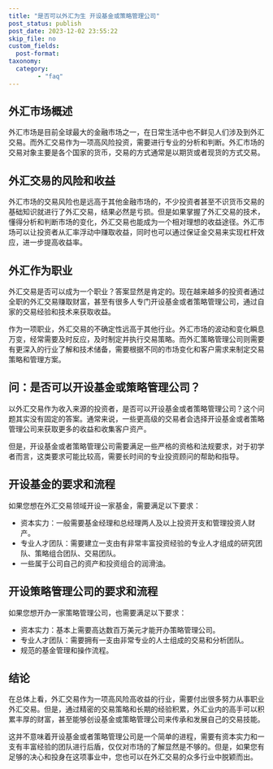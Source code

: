 ```yaml
---
title: "是否可以外汇为生 开设基金或策略管理公司"
post_status: publish
post_date: 2023-12-02 23:55:22
skip_file: no
custom_fields: 
  post-format: 
taxonomy:
  category:
        - "faq"
---
```


## 外汇市场概述

外汇市场是目前全球最大的金融市场之一，在日常生活中也不鲜见人们涉及到外汇交易。而外汇交易作为一项高风险投资，需要进行专业的分析和判断。外汇市场的交易对象主要是各个国家的货币，交易的方式通常是以期货或者现货的方式交易。

## 外汇交易的风险和收益

外汇市场的交易风险也是远高于其他金融市场的，不少投资者甚至不识货币交易的基础知识就进行了外汇交易，结果必然是亏损。但是如果掌握了外汇交易的技术，懂得分析和判断市场的变化，外汇交易也能成为一个相对理想的收益途径。外汇市场可以让投资者从汇率浮动中赚取收益，同时也可以通过保证金交易来实现杠杆效应，进一步提高收益率。

## 外汇作为职业

外汇交易是否可以成为一个职业？答案显然是肯定的。现在越来越多的投资者通过全职的外汇交易赚取财富，甚至有很多人专门开设基金或者策略管理公司，通过自家的交易经验和技术来获取收益。

作为一项职业，外汇交易的不确定性远高于其他行业。外汇市场的波动和变化瞬息万变，经常需要及时反应，及时制定并执行交易策略。而外汇策略管理公司则需要有更深入的行业了解和技术储备，需要根据不同的市场变化和客户需求来制定交易策略和管理方案。

## 问：是否可以开设基金或策略管理公司？

以外汇交易作为收入来源的投资者，是否可以开设基金或者策略管理公司？这个问题其实没有固定的答案。通常来说，一些更高级的交易者会选择开设基金或者策略管理公司来获取更多的收益和收集客户资产。

但是，开设基金或者策略管理公司需要满足一些严格的资格和法规要求，对于初学者而言，这类要求可能比较高，需要长时间的专业投资顾问的帮助和指导。

## 开设基金的要求和流程

如果您想在外汇交易领域开设一家基金，需要满足以下要求：

- 资本实力：一般需要基金经理和总经理两人及以上投资开支和管理投资人财产。
- 专业人才团队：需要建立一支由有非常丰富投资经验的专业人才组成的研究团队、策略组合团队、交易团队。
- 一些属于公司自己的资产和投资组合的润滑油。

## 开设策略管理公司的要求和流程

如果您想开办一家策略管理公司，也需要满足以下要求：

- 资本实力：基本上需要高达数百万美元才能开办策略管理公司。
- 专业人才团队：需要拥有一支由非常专业的人士组成的交易和分析团队。
- 规范的基金管理和操作流程。

## 结论

在总体上看，外汇交易作为一项高风险高收益的行业，需要付出很多努力从事职业外汇交易。但是，通过精密的交易策略和长期的经验积累，外汇业内的高手可以积累丰厚的财富，甚至能够创设基金或策略管理公司来传承和发展自己的交易技能。

这并不意味着开设基金或者策略管理公司是一个简单的进程，需要有资本实力和一支有丰富经验的团队进行后盾，仅仅对市场的了解显然是不够的。但是，如果您有足够的决心和投身在这项事业中，您也可以在外汇交易的众多行业中脱颖而出。
